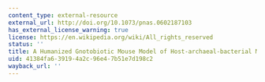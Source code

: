 ```yaml
---
content_type: external-resource
external_url: http://doi.org/10.1073/pnas.0602187103
has_external_license_warning: true
license: https://en.wikipedia.org/wiki/All_rights_reserved
status: ''
title: A Humanized Gnotobiotic Mouse Model of Host-archaeal-bacterial Mutualism
uid: 41384fa6-3919-4a2c-96e4-7b51e7d198c2
wayback_url: ''
---
```

